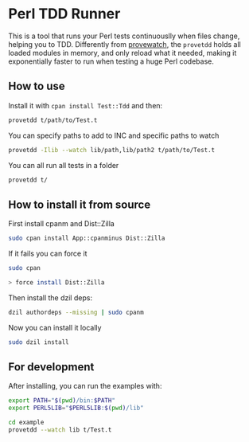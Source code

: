 # Perl TDD Runner

This is a tool that runs your Perl tests continuouslly when files change, helping you to TDD. Differently from [provewatch](https://metacpan.org/pod/App::Prove::Watch), the `provetdd` holds all loaded modules in memory, and only reload what it needed, making it exponentially faster to run when testing a huge Perl codebase.

## How to use

Install it with `cpan install Test::Tdd` and then:

```bash
provetdd t/path/to/Test.t
```

You can specify paths to add to INC and specific paths to watch

```bash
provetdd -Ilib --watch lib/path,lib/path2 t/path/to/Test.t
```

You can all run all tests in a folder

```bash
provetdd t/
```

## How to install it from source

First install cpanm and Dist::Zilla

```bash
sudo cpan install App::cpanminus Dist::Zilla
```

If it fails you can force it

```bash
sudo cpan

> force install Dist::Zilla
```

Then install the dzil deps:

```bash
dzil authordeps --missing | sudo cpanm
```

Now you can install it locally

```bash
sudo dzil install
```

## For development

After installing, you can run the examples with:

```bash
export PATH="$(pwd)/bin:$PATH"
export PERL5LIB="$PERL5LIB:$(pwd)/lib"

cd example
provetdd --watch lib t/Test.t
```
